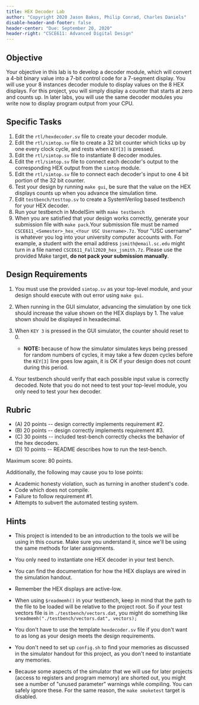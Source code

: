 ```yaml
---
title: HEX Decoder Lab
author: "Copyright 2020 Jason Bakos, Philip Conrad, Charles Daniels"
disable-header-and-footer: false
header-center: "Due: September 20, 2020"
header-right: "CSCE611: Advanced Digital Design"
---
```


## Objective

Your objective in this lab is to develop a decoder module, which will convert a
4-bit binary value into a 7-bit control code for a 7-segment display. You will
use your 8 instances decoder module to display values on the 8 HEX displays.
For this project, you will simply display a counter that starts at zero and
counts up. In later labs, you will use the same decoder modules you write now
to display program output from your CPU.

## Specific Tasks

1. Edit the `rtl/hexdecoder.sv` file to create your decoder module.
2. Edit the `rtl/simtop.sv` file to create a 32 bit counter which ticks up by
   one every clock cycle, and rests when `KEY[3]` is pressed.
3. Edit the `rtl/simtop.sv` file to instantiate 8 decoder modules.
4. Edit the `rtl/simtop.sv` file to connect each decoder's output to the
   corresponding HEX output from the `simtop` module.
5. Edit the `rtl/simtop.sv` file to connect each decoder's input to one 4 bit
   portion of the 32 bit counter.
6. Test your design by running `make gui`, be sure that the value on the HEX
   displays counts up when you advance the simulation time.
7. Edit `testbench/testtop.sv` to create a SystemVerilog based testbench for
   your HEX decoder.
8. Run your testbench in ModelSim with `make testbench`
9. When you are satisfied that your design works correctly, generate your
   submission file with `make pack`.Your submission file must be named
   `CSCE611_<Semester>_hex_<Your USC Username>.7z`. Your "USC username" is
   whatever you log into your university computer accounts with. For example,
   a student with the email address `jsmith@email.sc.edu` might turn in a file
   named `CSCE611_Fall2020_hex_jsmith.7z`. Please use the provided Make target,
   **do not pack your submission manually**.

## Design Requirements

1. You must use the provided `simtop.sv` as your top-level module, and your
   design should execute with out error using `make gui`.

2. When running in the GUI simulator, advancing the simulation by one tick
   should increase the value shown on the HEX displays by 1. The value shown
   should be displayed in hexadecimal.

3. When `KEY 3` is pressed in the GUI simulator, the counter should reset to 0.
	* **NOTE:** because of how the simulator simulates keys being pressed for
	  random numbers of cycles, it may take a few dozen cycles before the
	  `KEY[3]` line goes low again, it is OK if your design does not
	  count during this period.

4. Your testbench should verify that each possible input value is correctly
   decoded. Note that you do not need to test your top-level module, you only
   need to test your hex decoder.

## Rubric

* (A) 20 points -- design correctly implements requirement #2.
* (B) 20 points -- design correctly implements requirement #3.
* (C) 30 points -- included test-bench correctly checks the behavior of the hex
  decoders.
* (D) 10 points -- README describes how to run the test-bench.

Maximum score: 80 points.

Additionally, the following may cause you to lose points:

* Academic honesty violation, such as turning in another student's code.
* Code which does not compile.
* Failure to follow requirement #1.
* Attempts to subvert the automated testing system.


## Hints

* This project is intended to be an introduction to the tools we will be using
  in this course. Make sure you understand it, since we'll be using the same
  methods for later assignments.

* You only need to instantiate one HEX decoder in your test bench.

* You can find the documentation for how the HEX displays are wired in the
  simulation handout.

* Remember the HEX displays are active-low.

* When using `$readmemh()` in your testbench, keep in mind that the path to
  the file to be loaded will be relative to the project root. So if your test
  vectors file is in `./testbench/vectors.dat`, you might do something like
  `$readmemh("./testbench/vectors.dat", vectors);`


* You don't have to use the template `hexdecoder.sv` file if you don't want to
  as long as your design meets the design requirements.

* You don't need to set up `config.sh` to find your memories as discussed in
  the simulator handout for this project, as you don't need to instantiate any
  memories.

* Because some aspects of the simulator that we will use for later projects
  (access to registers and program memory) are shorted out, you might see a
  number of "unused parameter" warnings while compiling. You can safely ignore
  these. For the same reason, the `make smoketest` target is disabled.

